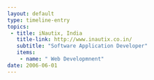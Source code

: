 ```yaml
---
layout: default
type: timeline-entry
topics:
 - title: iNautix, India
   title-link: http://www.inautix.co.in/
   subtitle: "Software Application Developer"
   items:
    - name: " Web Developmnent"
date: 2006-06-01
---
```

